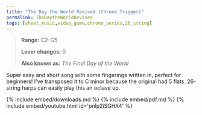 ```yaml
---
title: "The Day the World Revived (Chrono Trigger)"
permalink: TheDaytheWorldRevived
tags: [sheet_music,video_game,chrono_series,26_string]
---
```


>**Range:** C2-G5
>
>**Lever changes:** 0
>
>**Also known as:** _The Final Day of the World_

Super easy and short song with some fingerings written in, perfect for beginners! I've transposed it to C minor because the original had 5 flats. 26-string harps can easily play this an octave up.

{% include embed/downloads.md %}
{% include embed/pdf.md %}
{% include embed/youtube.html id='pnlp2iSGHX4' %}